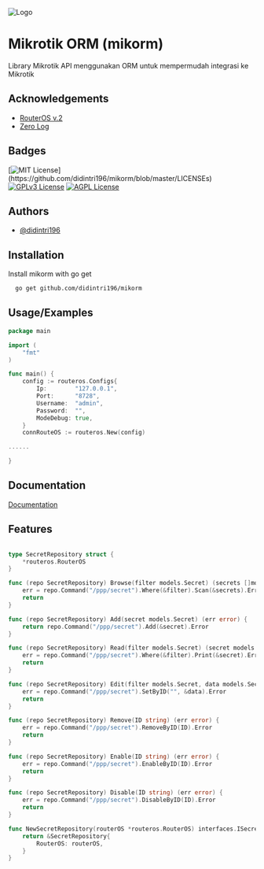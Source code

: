 
![Logo](https://raw.githubusercontent.com/didintri196/mikorm/master/logo.png)


# Mikrotik ORM (mikorm)

Library Mikrotik API menggunakan ORM untuk mempermudah integrasi ke Mikrotik

## Acknowledgements

 - [RouterOS v.2](https://gopkg.in/routeros.v2)
 - [Zero Log](https://github.com/rs/zerolog)


## Badges

[![MIT License](https://img.shields.io/apm/l/atomic-design-ui.svg?)](https://github.com/didintri196/mikorm/blob/master/LICENSEs)
[![GPLv3 License](https://img.shields.io/badge/License-GPL%20v3-yellow.svg)](https://opensource.org/licenses/)
[![AGPL License](https://img.shields.io/badge/license-AGPL-blue.svg)](http://www.gnu.org/licenses/agpl-3.0)


## Authors

- [@didintri196](https://www.github.com/didintri196)


## Installation

Install mikorm with go get

```bash
  go get github.com/didintri196/mikorm
```
    
## Usage/Examples

```go
package main

import (
	"fmt"
)

func main() {
	config := routeros.Configs{
		Ip:        "127.0.0.1",
		Port:      "8728",
		Username:  "admin",
		Password:  "",
		ModeDebug: true,
	}
	connRouteOS := routeros.New(config)

......

}
```


## Documentation

[Documentation](https://linktodocumentation)


## Features

```go

type SecretRepository struct {
	*routeros.RouterOS
}

func (repo SecretRepository) Browse(filter models.Secret) (secrets []models.Secret, err error) {
	err = repo.Command("/ppp/secret").Where(&filter).Scan(&secrets).Error
	return
}

func (repo SecretRepository) Add(secret models.Secret) (err error) {
	return repo.Command("/ppp/secret").Add(&secret).Error
}

func (repo SecretRepository) Read(filter models.Secret) (secret models.Secret, err error) {
	err = repo.Command("/ppp/secret").Where(&filter).Print(&secret).Error
	return
}

func (repo SecretRepository) Edit(filter models.Secret, data models.Secret) (err error) {
	err = repo.Command("/ppp/secret").SetByID("", &data).Error
	return
}

func (repo SecretRepository) Remove(ID string) (err error) {
	err = repo.Command("/ppp/secret").RemoveByID(ID).Error
	return
}

func (repo SecretRepository) Enable(ID string) (err error) {
	err = repo.Command("/ppp/secret").EnableByID(ID).Error
	return
}

func (repo SecretRepository) Disable(ID string) (err error) {
	err = repo.Command("/ppp/secret").DisableByID(ID).Error
	return
}

func NewSecretRepository(routerOS *routeros.RouterOS) interfaces.ISecretRepository {
	return &SecretRepository{
		RouterOS: routerOS,
	}
}

```
